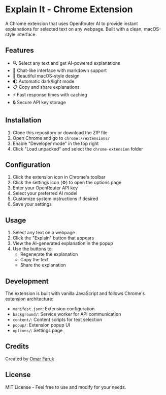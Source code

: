 # Explain It - Chrome Extension

A Chrome extension that uses OpenRouter AI to provide instant explanations for selected text on any webpage. Built with a clean, macOS-style interface.

## Features

- 🔍 Select any text and get AI-powered explanations
- 💬 Chat-like interface with markdown support
- 🎨 Beautiful macOS-style design
- 🌓 Automatic dark/light mode
- 📋 Copy and share explanations
- ⚡ Fast response times with caching
- 🔒 Secure API key storage

## Installation

1. Clone this repository or download the ZIP file
2. Open Chrome and go to `chrome://extensions/`
3. Enable "Developer mode" in the top right
4. Click "Load unpacked" and select the `chrome-extension` folder

## Configuration

1. Click the extension icon in Chrome's toolbar
2. Click the settings icon (⚙️) to open the options page
3. Enter your OpenRouter API key
4. Select your preferred AI model
5. Customize system instructions if desired
6. Save your settings

## Usage

1. Select any text on a webpage
2. Click the "Explain" button that appears
3. View the AI-generated explanation in the popup
4. Use the buttons to:
   - Regenerate the explanation
   - Copy the text
   - Share the explanation

## Development

The extension is built with vanilla JavaScript and follows Chrome's extension architecture:

- `manifest.json`: Extension configuration
- `background/`: Service worker for API communication
- `content/`: Content scripts for text selection
- `popup/`: Extension popup UI
- `options/`: Settings page

## Credits

Created by [Omar Faruk](https://github.com/iamOmarFaruk)

## License

MIT License - Feel free to use and modify for your needs. 